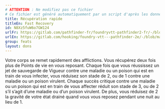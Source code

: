 ```yaml
---
# ATTENTION : Ne modifiez pas ce fichier
# Ce fichier est généré automatiquement par un script d'après les données du module Foundry VTT officiel et de sa traduction
title: Récupération rapide
titleEn: Fast Recovery
id: N8Xz5fuW6o7GW124
urlFr: https://gitlab.com/pathfinder-fr/foundryvtt-pathfinder2-fr/-/blob/master/data/feats/N8Xz5fuW6o7GW124.htm
urlEn: https://gitlab.com/hooking/foundry-vtt---pathfinder-2e/-/blob/master/packs/data/feats.db/fast-recovery.json
group: feats
layout: dons
---
```

Votre corps se remet rapidement des afflictions. Vous récupérez deux fois plus de Points de vie en vous reposant. Chaque fois que vous réussissez un jet de sauvegarde de Vigueur contre une maladie ou un poison qui est en train de vous infecter, vous réduisez son stade de 2, ou de 1 contre une maladie ou un poison virulent. Chaque succès critique contre une maladie ou un poison qui est en train de vous affecter réduit son stade de 3, ou de 2 s’il s’agit d’une maladie ou d’un poison virulent. De plus, vous réduisez de 2 la gravité de votre état drainé quand vous vous reposez pendant une nuit au lieu de 1.


